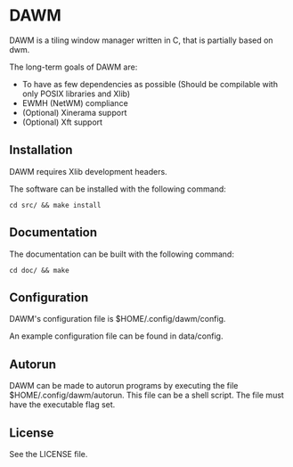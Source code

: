 DAWM
=========

DAWM is a tiling window manager written in C, that is partially based on dwm.

The long-term goals of DAWM are:

* To have as few dependencies as possible (Should be compilable with only POSIX libraries and Xlib)
* EWMH (NetWM) compliance
* (Optional) Xinerama support
* (Optional) Xft support

Installation
------------
DAWM requires Xlib development headers.

The software can be installed with the following command:

    cd src/ && make install

Documentation
------------
The documentation can be built with the following command:

    cd doc/ && make

Configuration
------------
DAWM's configuration file is $HOME/.config/dawm/config.

An example configuration file can be found in data/config.

Autorun
------------
DAWM can be made to autorun programs by executing the file
$HOME/.config/dawm/autorun. This file can be a shell script.
The file must have the executable flag set.

License
------------
See the LICENSE file.
